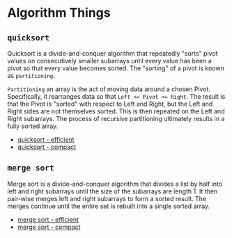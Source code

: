 # Algorithm Things

## `quicksort`

Quicksort is a divide-and-conquer algorithm that repeatedly "sorts" pivot values on consecutively smaller subarrays until every value has been a pivot so that every value becomes sorted. The "sorting" of a pivot is known as `partitioning`.

`Partitioning` an array is the act of moving data around a chosen Pivot. Specifically, it rearranges data so that `Left <= Pivot <= Right`. The result is that the Pivot is "sorted" with respect to Left and Right, but the Left and Right sides are not themselves sorted. This is then repeated on the Left and Right subarrays. The process of recursive partitioning ultimately results in a fully sorted array.

* [quicksort - efficient](https://github.com/jhanink/code-samples/blob/master/quicksort.js)
* [quicksort - compact](https://github.com/jhanink/code-samples/blob/master/quicksort-compact.js)

## `merge sort`

Merge sort is a divide-and-conquer algorithm that divides a list by half into left and right subarrays until the size of the subarrays are length 1. It then pair-wise merges left and right subarrays to form a sorted result. The merges continue until the entire set is rebuilt into a single sorted array.

* [merge sort - efficient](https://github.com/jhanink/algorithm-things/blob/master/mergesort.js)
* [merge sort - compact](https://github.com/jhanink/algorithm-things/blob/master/mergesort-compact.js)
